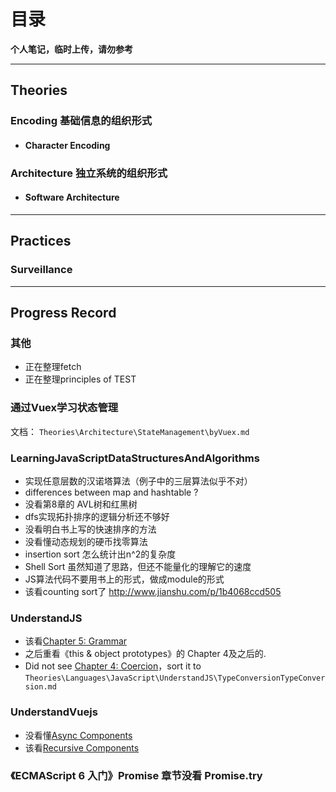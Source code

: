 # 目录
**个人笔记，临时上传，请勿参考**

***
## Theories
### Encoding  基础信息的组织形式
* #### Character Encoding

### Architecture  独立系统的组织形式
* #### Software Architecture



***
## Practices
### Surveillance



***
## Progress Record
### 其他
* 正在整理fetch
* 正在整理principles of TEST

### 通过Vuex学习状态管理
文档： `Theories\Architecture\StateManagement\byVuex.md`

### LearningJavaScriptDataStructuresAndAlgorithms
* 实现任意层数的汉诺塔算法（例子中的三层算法似乎不对）
* differences between map and hashtable ?
* 没看第8章的 AVL树和红黑树
* dfs实现拓扑排序的逻辑分析还不够好
* 没看明白书上写的快速排序的方法
* 没看懂动态规划的硬币找零算法
* insertion sort 怎么统计出n^2的复杂度
* Shell Sort 虽然知道了思路，但还不能量化的理解它的速度
* JS算法代码不要用书上的形式，做成module的形式
* 该看counting sort了 http://www.jianshu.com/p/1b4068ccd505

### UnderstandJS
* 该看[Chapter 5: Grammar](https://github.com/getify/You-Dont-Know-JS/blob/master/types%20%26%20grammar/ch5.md)
* 之后重看《this & object prototypes》的 Chapter 4及之后的.
* Did not see [Chapter 4: Coercion](https://github.com/getify/You-Dont-Know-JS/blob/master/types%20%26%20grammar/ch4.md)，sort it to  `Theories\Languages\JavaScript\UnderstandJS\TypeConversionTypeConversion.md`

### UnderstandVuejs
* 没看懂[Async Components](https://vuejs.org/v2/guide/components.html#Async-Components)
* 该看[Recursive Components](https://vuejs.org/v2/guide/components.html#Recursive-Components)

### 《ECMAScript 6 入门》Promise 章节没看 Promise.try
